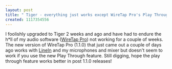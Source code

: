 ```yaml
---
layout: post
title: " Tiger - everything just works except WireTap Pro's Play Through Feature"
created: 1117354556
---
```

<p>I foolishly upgraded to Tiger 2 weeks and ago and have had to endure the h*ll of my audio software (<a href="http://www.ambrosiasw.com/utilities/wiretap/">WireTap Pro</a>) not working for a couple of weeks. The new version of WireTap Pro (1.1.0) that just came out a couple of days ago works with <a href="http://rogueamoeba.com/freebies/">LineIn</a> and my microphones and mixer but doesn't seem to work if you use the new Play Through feature. Still digging, hope the play through feature works better in post 1.1.0 releases!</p>

